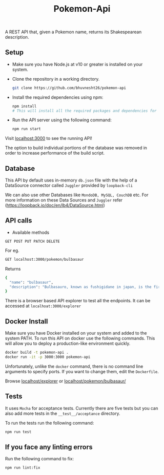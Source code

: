 <br/>

<div align="center">
	<h1>Pokemon-Api</h1>
</div>

<br/>

A REST API that, given a Pokemon name, returns its Shakespearean description.


## Setup
- Make sure you have Node.js at v10 or greater is installed on your system.
- Clone the repository in a working directory.

    ```sh
    git clone https://github.com/bhuvnesht26/pokemon-api
    ```

- Install the required dependencies using npm:

    ```sh
    npm install
    # This will install all the required packages and dependencies for using PokemonAPI
    ```

- Run the API server using the following command:

    ```sh
    npm run start
    ```

Visit [localhost:3000](localhost:3000) to see the running API!

The option to build individual portions of the database was removed in order to increase performance of the build script.

## Database

This API by default uses in-memory `db.json` file with the help of a DataSource connector called `Juggler` provided by `loopback-cli`

We can also use other Databases like `MondoDB, MySQL, CouchDB` etc.
For more information on these Data Sources and `Juggler` refer (https://loopback.io/doc/en/lb4/DataSource.html)

## API calls

- Available methods

`GET POST PUT PATCH DELETE`

For eg. 

```sh
GET localhost:3000/pokemon/bulbasaur
```

Returns

```sh
{
  "name": "bulbasaur",
  "description": "Bulbasauro, known as fushigidane in japan, is the first pokémon in nintendo and game freak's pokémon franchise's cockatrices dictonary, did doth clepe a pokédex. Designed by atsuko nishida, bulbasaur debuted in pokémon red and green as a starter pokémon."
}
```

There is a browser based API explorer to test all the endpoints. It can be accessed at `localhoat:3000/explorer`

## Docker Install

Make sure you have Docker installed on your system and added to the system PATH.
To run this API on docker use the following commands. This will allow you to deploy a production-like environment quickly.

```sh
docker build -t pokemon-api . 
docker run -it -p 3000:3000 pokemon-api
```

Unfortunately, unlike the `docker` command, there is no command line arguments to specify ports. If you want to change them, edit the `Dockerfile`.


Browse [localhost/explorer](http://localhost/explorer) or [localhost/pokemon/bulbasaur/](http://localhost/pokemon/bulbasaur/)



## Tests

It uses `Mocha` for acceptance tests. Currently there are five tests but you can also add more tests in the `__test__/acceptance` directory.

To run the tests run the following command:

```sh
npm run test
```

## If you face any linting errors

Run the following command to fix:

```sh
npm run lint:fix
```

